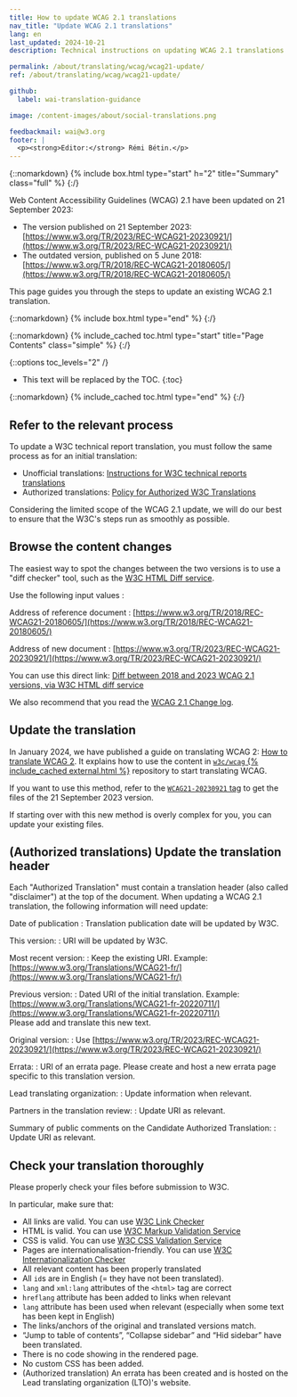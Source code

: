 ```yaml
---
title: How to update WCAG 2.1 translations
nav_title: "Update WCAG 2.1 translations"
lang: en
last_updated: 2024-10-21
description: Technical instructions on updating WCAG 2.1 translations

permalink: /about/translating/wcag/wcag21-update/
ref: /about/translating/wcag/wcag21-update/

github:
  label: wai-translation-guidance

image: /content-images/about/social-translations.png

feedbackmail: wai@w3.org
footer: |
  <p><strong>Editor:</strong> Rémi Bétin.</p>
---
```


{::nomarkdown}
{% include box.html type="start" h="2" title="Summary" class="full" %}
{:/}

Web Content Accessibility Guidelines (WCAG) 2.1 have been updated on 21 September 2023:
- The version published on 21 September 2023: [https://www.w3.org/TR/2023/REC-WCAG21-20230921/](https://www.w3.org/TR/2023/REC-WCAG21-20230921/)
- The outdated version, published on 5 June 2018: [https://www.w3.org/TR/2018/REC-WCAG21-20180605/](https://www.w3.org/TR/2018/REC-WCAG21-20180605/)

This page guides you through the steps to update an existing WCAG 2.1 translation.

{::nomarkdown}
{% include box.html type="end" %}
{:/}

{::nomarkdown}
{% include_cached toc.html type="start" title="Page Contents" class="simple" %}
{:/}

{::options toc_levels="2" /}

- This text will be replaced by the TOC.
{:toc}

{::nomarkdown}
{% include_cached toc.html type="end" %}
{:/}

## Refer to the relevant process

To update a W3C technical report translation, you must follow the same process as for an initial translation:
- Unofficial translations: [Instructions for W3C technical reports translations](https://www.w3.org/Consortium/Translation/#how)
- Authorized translations: [Policy for Authorized W3C Translations](https://www.w3.org/2005/02/TranslationPolicy.html)

Considering the limited scope of the WCAG 2.1 update, we will do our best to ensure that the W3C's steps run as smoothly as possible.

## Browse the content changes

The easiest way to spot the changes between the two versions is to use a "diff checker" tool, such as the [W3C HTML Diff service](https://services.w3.org/htmldiff). 

Use the following input values :

Address of reference document
: [https://www.w3.org/TR/2018/REC-WCAG21-20180605/](https://www.w3.org/TR/2018/REC-WCAG21-20180605/)

Address of new document
: [https://www.w3.org/TR/2023/REC-WCAG21-20230921/](https://www.w3.org/TR/2023/REC-WCAG21-20230921/)

You can use this direct link: [Diff between 2018 and 2023 WCAG 2.1 versions, via W3C HTML diff service](https://services.w3.org/htmldiff?doc1=https%3A%2F%2Fwww.w3.org%2FTR%2F2018%2FREC-WCAG21-20180605%2F&doc2=https%3A%2F%2Fwww.w3.org%2FTR%2F2023%2FREC-WCAG21-20230921%2F)

We also recommend that you read the [WCAG 2.1 Change log](https://www.w3.org/TR/WCAG21/#changelog).

## Update the translation

In January 2024, we have published a guide on translating WCAG 2: [How to translate WCAG 2](/about/translating/wcag/). It explains how to use the content in [`w3c/wcag` {% include_cached external.html %}](https://github.com/w3c/wcag/) repository to start translating WCAG.

If you want to use this method, refer to the [`WCAG21-20230921` tag](https://github.com/w3c/wcag/tree/WCAG21-20230921) to get the files of the 21 September 2023 version.

If starting over with this new method is overly complex for you, you can update your existing files.

## (Authorized translations) Update the translation header

Each "Authorized Translation" must contain a translation header (also called "disclaimer") at the top of the document. When updating a WCAG 2.1 translation, the following information will need update:

Date of publication
: Translation publication date will be updated by W3C.

This version:
: URI will be updated by W3C.

Most recent version:
: Keep the existing URI. Example: [https://www.w3.org/Translations/WCAG21-fr/](https://www.w3.org/Translations/WCAG21-fr/)

Previous version:
: Dated URI of the initial translation. Example: [https://www.w3.org/Translations/WCAG21-fr-20220711/](https://www.w3.org/Translations/WCAG21-fr-20220711/) \
Please add and translate this new text.

Original version:
: Use [https://www.w3.org/TR/2023/REC-WCAG21-20230921/](https://www.w3.org/TR/2023/REC-WCAG21-20230921/)

Errata:
: URI of an errata page. Please create and host a new errata page specific to this translation version.

Lead translating organization:
: Update information when relevant.

Partners in the translation review:
: Update URI as relevant.

Summary of public comments on the Candidate Authorized Translation:
: Update URI as relevant.

## Check your translation thoroughly

Please properly check your files before submission to W3C. 

In particular, make sure that:
- All links are valid. You can use [W3C Link Checker](https://validator.w3.org/checklink)
- HTML is valid. You can use [W3C Markup Validation Service](https://validator.w3.org/)
- CSS is valid. You can use [W3C CSS Validation Service](https://jigsaw.w3.org/css-validator/)
- Pages are internationalisation-friendly. You can use [W3C Internationalization Checker](https://validator.w3.org/i18n-checker/)
- All relevant content has been properly translated
- All `id`s are in English (= they have not been translated).
- `lang` and `xml:lang` attributes of the `<html>` tag are correct
- `hreflang` attribute has been added to links when relevant
- `lang` attribute has been used when relevant (especially when some text has been kept in English)
- The links/anchors of the original and translated versions match.
- “Jump to table of contents”, “Collapse sidebar” and “Hid sidebar” have been translated.
- There is no code showing in the rendered page.
- No custom CSS has been added.
- (Authorized translation) An errata has been created and is hosted on the Lead translating organization (LTO)'s website.